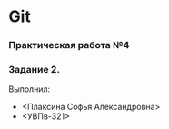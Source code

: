 # Git
### Практическая работа №4
### Задание 2.
Выполнил:
* <Плаксина Софья Александровна>
* <УВПв-321>

